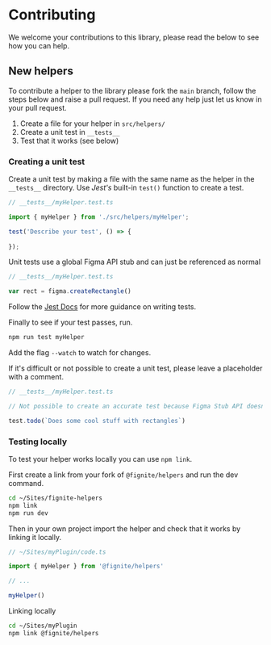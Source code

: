 # Contributing

We welcome your contributions to this library, please read the below to see how you can help.


## New helpers

To contribute a helper to the library please fork the `main` branch, follow the steps below and raise a pull request. If you need any help just let us know in your pull request.
 
1. Create a file for your helper in `src/helpers/`
2. Create a unit test in `__tests__`
3. Test that it works (see below)


### Creating a unit test

Create a unit test by making a file with the same name as the helper in the `__tests__` directory. Use *Jest's* built-in `test()` function to create a test.

```js
// __tests__/myHelper.test.ts

import { myHelper } from './src/helpers/myHelper';

test('Describe your test', () => {
    
});
```

Unit tests use a global Figma API stub and can just be referenced as normal

```js
// __tests__/myHelper.test.ts

var rect = figma.createRectangle()
```

Follow the [Jest Docs](https://jestjs.io/docs/getting-started) for more guidance on writing tests.

Finally to see if your test passes, run.

```bash
npm run test myHelper
```

Add the flag `--watch` to watch for changes.

If it's difficult or not possible to create a unit test, please leave a placeholder with a comment.

```js
// __tests__/myHelper.test.ts

// Not possible to create an accurate test because Figma Stub API doesn't support getters and setters

test.todo(`Does some cool stuff with rectangles`)
```

### Testing locally

To test your helper works locally you can use `npm link`.

First create a link from your fork of `@fignite/helpers` and run the dev command.

```bash
cd ~/Sites/fignite-helpers
npm link
npm run dev
```

Then in your own project import the helper and check that it works by linking it locally.

```js
// ~/Sites/myPlugin/code.ts

import { myHelper } from '@fignite/helpers'

// ...

myHelper()
```

Linking locally

```bash
cd ~/Sites/myPlugin
npm link @fignite/helpers
```
